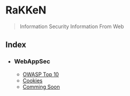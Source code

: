 # RaKKeN
> Information Security Information From Web

## Index
- ### WebAppSec
  - [OWASP Top 10](https://github.com/RakeshKengale/RaKKeN/blob/master/Index/OWASP_Top_10.md)
  - [Cookies](https://github.com/RakeshKengale/RaKKeN/blob/master/Index/Cookies.md)
  - [Comming Soon](https://github.com/RakeshKengale/RaKKeN/blob/master/Index/)
